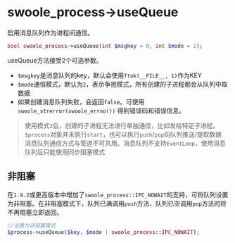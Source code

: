 # swoole_process->useQueue

启用消息队列作为进程间通信。
```php
bool swoole_process->useQueue(int $msgkey = 0, int $mode = 2);
```
useQueue方法接受2个可选参数。

* `$msgkey`是消息队列的key，默认会使用`ftok(__FILE__, 1)`作为KEY
* `$mode`通信模式，默认为`2`，表示争抢模式，所有创建的子进程都会从队列中取数据
* 如果创建消息队列失败，会返回`false`。可使用`swoole_strerror(swoole_errno())` 得到错误码和错误信息。

> 使用模式`2`后，创建的子进程无法进行单独通信，比如发给特定子进程。    
> `$process`对象并未执行`start`，也可以执行`push`/`pop`向队列推送/提取数据  
> 消息队列通信方式与管道不可共用。消息队列不支持`EventLoop`，使用消息队列后只能使用同步阻塞模式

非阻塞
-----
在`1.9.2`或更高版本中增加了`swoole_process::IPC_NOWAIT`的支持，可将队列设置为非阻塞。在非阻塞模式下，队列已满调用`push`方法、队列已空调用`pop`方法时将不再阻塞立即返回。

```php
//设置为非阻塞模式
$process->useQueue($key, $mode | swoole_process::IPC_NOWAIT);
```
